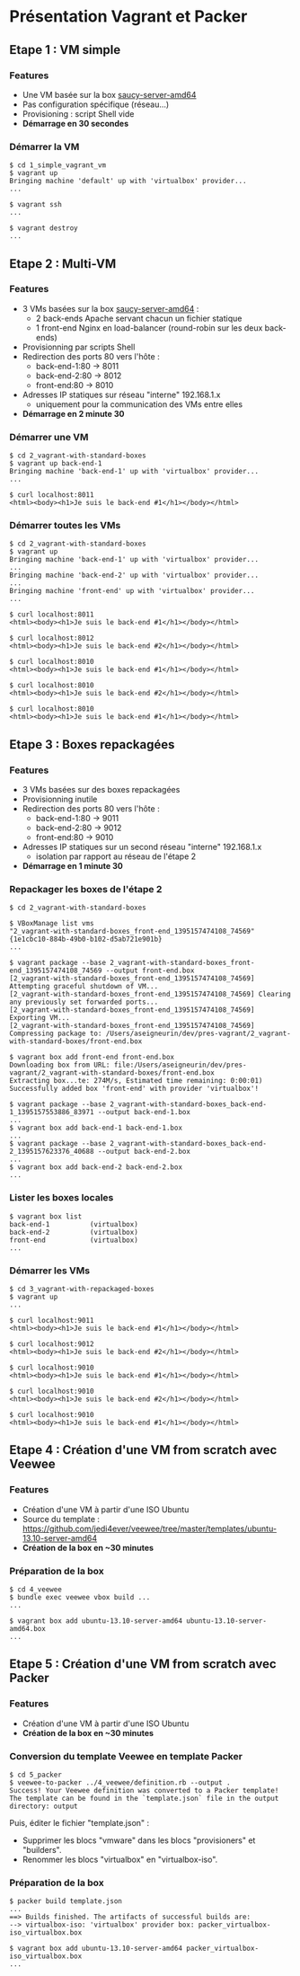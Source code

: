 Présentation Vagrant et Packer
==============================

Etape 1 : VM simple
-------------------

### Features

- Une VM basée sur la box [saucy-server-amd64](http://cloud-images.ubuntu.com/vagrant/saucy/current/saucy-server-cloudimg-amd64-vagrant-disk1.box)
- Pas configuration spécifique (réseau...)
- Provisioning : script Shell vide
- **Démarrage en 30 secondes**

### Démarrer la VM

    $ cd 1_simple_vagrant_vm
    $ vagrant up
    Bringing machine 'default' up with 'virtualbox' provider...
    ...
    
    $ vagrant ssh
    ...
    
    $ vagrant destroy
    ...

Etape 2 : Multi-VM
------------------

### Features

- 3 VMs basées sur la box [saucy-server-amd64](http://cloud-images.ubuntu.com/vagrant/saucy/current/saucy-server-cloudimg-amd64-vagrant-disk1.box) :
    - 2 back-ends Apache servant chacun un fichier statique
    - 1 front-end Nginx en load-balancer (round-robin sur les deux back-ends)
- Provisionning par scripts Shell 
- Redirection des ports 80 vers l'hôte :
    - back-end-1:80 -> 8011
    - back-end-2:80 -> 8012
    - front-end:80 -> 8010
- Adresses IP statiques sur réseau "interne" 192.168.1.x
    - uniquement pour la communication des VMs entre elles
- **Démarrage en 2 minute 30**

### Démarrer une VM

    $ cd 2_vagrant-with-standard-boxes
    $ vagrant up back-end-1
    Bringing machine 'back-end-1' up with 'virtualbox' provider...
    ...
    
    $ curl localhost:8011
    <html><body><h1>Je suis le back-end #1</h1></body></html>

### Démarrer toutes les VMs

    $ cd 2_vagrant-with-standard-boxes
    $ vagrant up
    Bringing machine 'back-end-1' up with 'virtualbox' provider...
    ...
    Bringing machine 'back-end-2' up with 'virtualbox' provider...
    ...
    Bringing machine 'front-end' up with 'virtualbox' provider...
    ...
    
    $ curl localhost:8011
    <html><body><h1>Je suis le back-end #1</h1></body></html>
    
    $ curl localhost:8012
    <html><body><h1>Je suis le back-end #2</h1></body></html>
    
    $ curl localhost:8010
    <html><body><h1>Je suis le back-end #1</h1></body></html>
    
    $ curl localhost:8010
    <html><body><h1>Je suis le back-end #2</h1></body></html>
    
    $ curl localhost:8010
    <html><body><h1>Je suis le back-end #1</h1></body></html>

Etape 3 : Boxes repackagées
---------------------------

### Features

- 3 VMs basées sur des boxes repackagées
- Provisionning inutile
- Redirection des ports 80 vers l'hôte :
    - back-end-1:80 -> 9011
    - back-end-2:80 -> 9012
    - front-end:80 -> 9010
- Adresses IP statiques sur un second réseau "interne" 192.168.1.x
    - isolation par rapport au réseau de l'étape 2
- **Démarrage en 1 minute 30**

### Repackager les boxes de l'étape 2

    $ cd 2_vagrant-with-standard-boxes
    
    $ VBoxManage list vms
    "2_vagrant-with-standard-boxes_front-end_1395157474108_74569" {1e1cbc10-884b-49b0-b102-d5ab721e901b}
    ...
    
    $ vagrant package --base 2_vagrant-with-standard-boxes_front-end_1395157474108_74569 --output front-end.box
    [2_vagrant-with-standard-boxes_front-end_1395157474108_74569] Attempting graceful shutdown of VM...
    [2_vagrant-with-standard-boxes_front-end_1395157474108_74569] Clearing any previously set forwarded ports...
    [2_vagrant-with-standard-boxes_front-end_1395157474108_74569] Exporting VM...
    [2_vagrant-with-standard-boxes_front-end_1395157474108_74569] Compressing package to: /Users/aseigneurin/dev/pres-vagrant/2_vagrant-with-standard-boxes/front-end.box
    
    $ vagrant box add front-end front-end.box
    Downloading box from URL: file:/Users/aseigneurin/dev/pres-vagrant/2_vagrant-with-standard-boxes/front-end.box
    Extracting box...te: 274M/s, Estimated time remaining: 0:00:01)
    Successfully added box 'front-end' with provider 'virtualbox'!
    
    $ vagrant package --base 2_vagrant-with-standard-boxes_back-end-1_1395157553886_83971 --output back-end-1.box
    ...
    $ vagrant box add back-end-1 back-end-1.box
    ...
    $ vagrant package --base 2_vagrant-with-standard-boxes_back-end-2_1395157623376_40688 --output back-end-2.box
    ...
    $ vagrant box add back-end-2 back-end-2.box
    ...

### Lister les boxes locales

    $ vagrant box list
    back-end-1          (virtualbox)
    back-end-2          (virtualbox)
    front-end           (virtualbox)
    ...

### Démarrer les VMs

    $ cd 3_vagrant-with-repackaged-boxes
    $ vagrant up
    ...
    
    $ curl localhost:9011
    <html><body><h1>Je suis le back-end #1</h1></body></html>
    
    $ curl localhost:9012
    <html><body><h1>Je suis le back-end #2</h1></body></html>
    
    $ curl localhost:9010
    <html><body><h1>Je suis le back-end #1</h1></body></html>
    
    $ curl localhost:9010
    <html><body><h1>Je suis le back-end #2</h1></body></html>
    
    $ curl localhost:9010
    <html><body><h1>Je suis le back-end #1</h1></body></html>

Etape 4 : Création d'une VM from scratch avec Veewee
----------------------------------------------------

### Features

- Création d'une VM à partir d'une ISO Ubuntu
- Source du template : https://github.com/jedi4ever/veewee/tree/master/templates/ubuntu-13.10-server-amd64
- **Création de la box en ~30 minutes**

### Préparation de la box

    $ cd 4_veewee
    $ bundle exec veewee vbox build ...
    ...
    
    $ vagrant box add ubuntu-13.10-server-amd64 ubuntu-13.10-server-amd64.box
    ...

Etape 5 : Création d'une VM from scratch avec Packer
----------------------------------------------------

### Features

- Création d'une VM à partir d'une ISO Ubuntu
- **Création de la box en ~30 minutes**

### Conversion du template Veewee en template Packer

    $ cd 5_packer
    $ veewee-to-packer ../4_veewee/definition.rb --output .
    Success! Your Veewee definition was converted to a Packer template!
    The template can be found in the `template.json` file in the output
    directory: output

Puis, éditer le fichier "template.json" :

- Supprimer les blocs "vmware" dans les blocs "provisioners" et "builders".
- Renommer les blocs "virtualbox" en "virtualbox-iso".

### Préparation de la box

    $ packer build template.json
    ...
    ==> Builds finished. The artifacts of successful builds are:
    --> virtualbox-iso: 'virtualbox' provider box: packer_virtualbox-iso_virtualbox.box
    
    $ vagrant box add ubuntu-13.10-server-amd64 packer_virtualbox-iso_virtualbox.box
    ...
